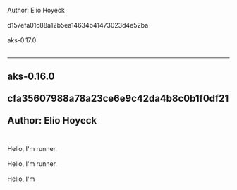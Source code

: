 Author: Elio Hoyeck <br></br>
d157efa01c88a12b5ea14634b41473023d4e52ba <br></br>
aks-0.17.0 <br></br>

-------------------------------------------------------------
aks-0.16.0 <br></br>
cfa35607988a78a23ce6e9c42da4b8c0b1f0df21 <br></br>
Author: Elio Hoyeck <br></br>
-------------------------------------------------------------
Hello, I'm runner. <br></br>
Hello, I'm runner. <br></br>
Hello, I'm <br></br>